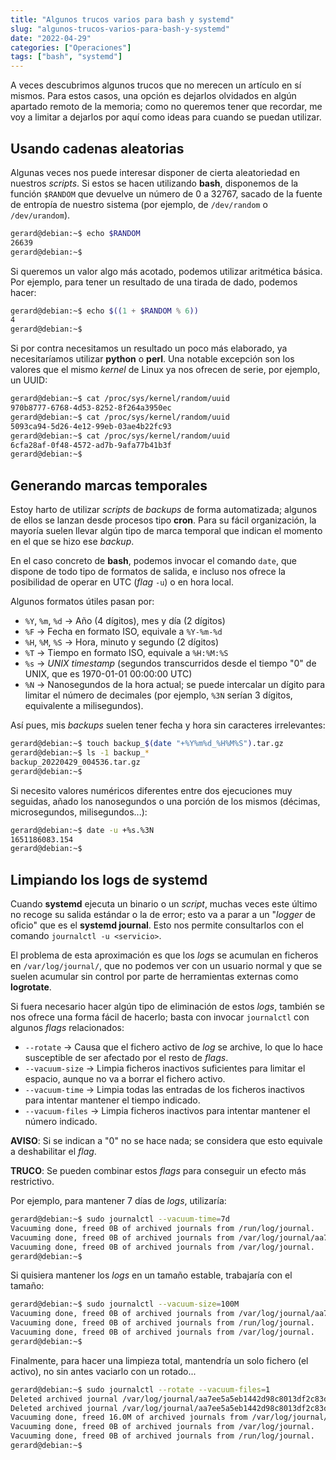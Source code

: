 ```yaml
---
title: "Algunos trucos varios para bash y systemd"
slug: "algunos-trucos-varios-para-bash-y-systemd"
date: "2022-04-29"
categories: ["Operaciones"]
tags: ["bash", "systemd"]
---
```


A veces descubrimos algunos trucos que no merecen un artículo en sí mismos. Para
estos casos, una opción es dejarlos olvidados en algún apartado remoto de la memoria;
como no queremos tener que recordar, me voy a limitar a dejarlos por aquí como ideas
para cuando se puedan utilizar.<!--more-->

## Usando cadenas aleatorias

Algunas veces nos puede interesar disponer de cierta aleatoriedad en nuestros *scripts*.
Si estos se hacen utilizando **bash**, disponemos de la función `$RANDOM` que devuelve
un número de 0 a 32767, sacado de la fuente de entropía de nuestro sistema (por ejemplo,
de `/dev/random` o `/dev/urandom`).

```bash
gerard@debian:~$ echo $RANDOM
26639
gerard@debian:~$
```

Si queremos un valor algo más acotado, podemos utilizar aritmética básica. Por ejemplo,
para tener un resultado de una tirada de dado, podemos hacer:

```bash
gerard@debian:~$ echo $((1 + $RANDOM % 6))
4
gerard@debian:~$
```

Si por contra necesitamos un resultado un poco más elaborado, ya necesitaríamos utilizar
**python** o **perl**. Una notable excepción son los valores que el mismo *kernel* de
Linux ya nos ofrecen de serie, por ejemplo, un UUID:

```bash
gerard@debian:~$ cat /proc/sys/kernel/random/uuid
970b8777-6768-4d53-8252-8f264a3950ec
gerard@debian:~$ cat /proc/sys/kernel/random/uuid
5093ca94-5d26-4e12-99eb-03ae4b22fc93
gerard@debian:~$ cat /proc/sys/kernel/random/uuid
6cfa28af-0f48-4572-ad7b-9afa77b41b3f
gerard@debian:~$
```

## Generando marcas temporales

Estoy harto de utilizar *scripts* de *backups* de forma automatizada; algunos de ellos
se lanzan desde procesos tipo **cron**. Para su fácil organización, la mayoría suelen
llevar algún tipo de marca temporal que indican el momento en el que se hizo ese *backup*.

En el caso concreto de **bash**, podemos invocar el comando `date`, que dispone de todo
tipo de formatos de salida, e incluso nos ofrece la posibilidad de operar en UTC
(*flag* `-u`) o en hora local.

Algunos formatos útiles pasan por:

* `%Y`, `%m`, `%d` &rarr; Año (4 dígitos), mes y día (2 dígitos)
* `%F` &rarr; Fecha en formato ISO, equivale a `%Y-%m-%d`
* `%H`, `%M`, `%S` &rarr; Hora, minuto y segundo (2 dígitos)
* `%T` &rarr; Tiempo en formato ISO, equivale a `%H:%M:%S`
* `%s` &rarr; *UNIX timestamp* (segundos transcurridos desde el tiempo "0" de UNIX, que es 1970-01-01 00:00:00 UTC)
* `%N` &rarr; Nanosegundos de la hora actual; se puede intercalar un dígito para limitar el número de decimales (por ejemplo, `%3N` serían 3 dígitos, equivalente a milisegundos).

Así pues, mis *backups* suelen tener fecha y hora sin caracteres irrelevantes:

```bash
gerard@debian:~$ touch backup_$(date "+%Y%m%d_%H%M%S").tar.gz
gerard@debian:~$ ls -1 backup_*
backup_20220429_004536.tar.gz
gerard@debian:~$
```

Si necesito valores numéricos diferentes entre dos ejecuciones muy seguidas, añado los
nanosegundos o una porción de los mismos (décimas, microsegundos, milisegundos...):

```bash
gerard@debian:~$ date -u +%s.%3N
1651186083.154
gerard@debian:~$
```

## Limpiando los logs de systemd

Cuando **systemd** ejecuta un binario o un *script*, muchas veces este último no recoge
su salida estándar o la de error; esto va a parar a un "*logger* de oficio" que es el
**systemd journal**. Esto nos permite consultarlos con el comando `journalctl -u <servicio>`.

El problema de esta aproximación es que los *logs* se acumulan en ficheros en
`/var/log/journal/`, que no podemos ver con un usuario normal y que se suelen acumular
sin control por parte de herramientas externas como **logrotate**.

Si fuera necesario hacer algún tipo de eliminación de estos *logs*, también se nos ofrece
una forma fácil de hacerlo; basta con invocar `journalctl` con algunos *flags* relacionados:

* `--rotate` &rarr; Causa que el fichero activo de *log* se archive, lo que lo hace susceptible de ser afectado por el resto de *flags*.
* `--vacuum-size` &rarr; Limpia ficheros inactivos suficientes para limitar el espacio, aunque no va a borrar el fichero activo.
* `--vacuum-time` &rarr; Limpia todas las entradas de los ficheros inactivos para intentar mantener el tiempo indicado.
* `--vacuum-files` &rarr; Limpia ficheros inactivos para intentar mantener el número indicado.

**AVISO**: Si se indican a "0" no se hace nada; se considera que esto equivale a deshabilitar el *flag*.

**TRUCO**: Se pueden combinar estos *flags* para conseguir un efecto más restrictivo.

Por ejemplo, para mantener 7 días de *logs*, utilizaría:

```bash
gerard@debian:~$ sudo journalctl --vacuum-time=7d
Vacuuming done, freed 0B of archived journals from /run/log/journal.
Vacuuming done, freed 0B of archived journals from /var/log/journal/aa7ee5a5eb1442d98c8013df2c83d857.
Vacuuming done, freed 0B of archived journals from /var/log/journal.
gerard@debian:~$
```

Si quisiera mantener los *logs* en un tamaño estable, trabajaría con el tamaño:

```bash
gerard@debian:~$ sudo journalctl --vacuum-size=100M
Vacuuming done, freed 0B of archived journals from /var/log/journal/aa7ee5a5eb1442d98c8013df2c83d857.
Vacuuming done, freed 0B of archived journals from /run/log/journal.
Vacuuming done, freed 0B of archived journals from /var/log/journal.
gerard@debian:~$
```

Finalmente, para hacer una limpieza total, mantendría un solo fichero (el activo), no sin antes vaciarlo con un rotado...

```bash
gerard@debian:~$ sudo journalctl --rotate --vacuum-files=1
Deleted archived journal /var/log/journal/aa7ee5a5eb1442d98c8013df2c83d857/system@02c71151a6f749389e6d3ceb1a3c57c4-0000000000005c65-0005dc5bf6c5d381.journal (8.0M).
Deleted archived journal /var/log/journal/aa7ee5a5eb1442d98c8013df2c83d857/user-1000@61d7facc2a7c4cf3870e43c452e62b7a-0000000000005c66-0005dc5bf6ea60fa.journal (8.0M).
Vacuuming done, freed 16.0M of archived journals from /var/log/journal/aa7ee5a5eb1442d98c8013df2c83d857.
Vacuuming done, freed 0B of archived journals from /var/log/journal.
Vacuuming done, freed 0B of archived journals from /run/log/journal.
gerard@debian:~$
```
